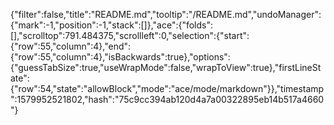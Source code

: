 {"filter":false,"title":"README.md","tooltip":"/README.md","undoManager":{"mark":-1,"position":-1,"stack":[]},"ace":{"folds":[],"scrolltop":791.484375,"scrollleft":0,"selection":{"start":{"row":55,"column":4},"end":{"row":55,"column":4},"isBackwards":true},"options":{"guessTabSize":true,"useWrapMode":false,"wrapToView":true},"firstLineState":{"row":54,"state":"allowBlock","mode":"ace/mode/markdown"}},"timestamp":1579952521802,"hash":"75c9cc394ab120d4a7a00322895eb14b517a4660"}
